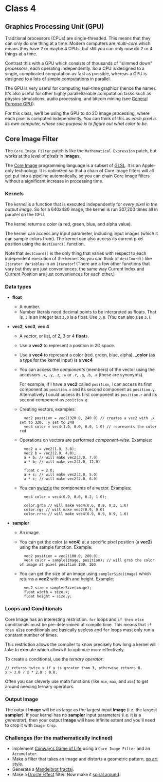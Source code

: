 # Class 4

## Graphics Processing Unit (GPU)

Traditional processors (CPUs) are single-threaded. This means that they can only do one thing at a time. Modern computers are *multi-core* which means they have 2 or maybe 4 CPUs, but still you can only now do 2 or 4 things at a time.

Contrast this with a GPU which consists of thousands of "slimmed down" processors, each operating independently. So a CPU is designed to a single, complicated computation as fast as possible, whereas a GPU is designed to a lots of simple computations in parallel.

The GPU is very useful for computing real-time graphics (hence the name). It's also useful for other highly parallelizeable computation tasks such as physics simulations, audio processing, and bitcoin mining (see [General Purpose GPU](http://en.wikipedia.org/wiki/GPGPU)).

For this class, we'll be using the GPU to do 2D image processing, where each pixel is computed independently. You can think of this as *each pixel is its own computer, whose sole purpose is to figure out what color to be*.

## Core Image Filter

The `Core Image Filter` patch is like the `Mathematical Expression` patch, but works at the level of *pixels* in **Image**s.

The [Core Image](http://en.wikipedia.org/wiki/Core_Image) programming language is a subset of [GLSL](http://en.wikipedia.org/wiki/GLSL). It is an Apple-only technology. It is optimized so that a chain of Core Image filters will all get put into a pipeline automatically, so you can chain Core Image filters without a significant increase in processing time.

### Kernels

The *kernel* is a function that is executed independently for *every pixel in the output image*. So for a 640x480 image, the kernel is run 307,200 times all in parallel on the GPU.

The kernel returns a color (a red, green, blue, and alpha value).

The kernel can access any input parameter, including input images (which it can sample colors from). The kernel can also access its current pixel position using the `destCoord()` function.

Note that `destCoord()` is the only thing that varies with respect to each independent execution of the kernel. So you can think of `destCoord()` like `Iterator Variables` in an `Iterator`! (There are a few other functions that vary but they are just conveniences, the same way Current Index and Current Position are just conveniences for each other.)

### Data types

* **float**
    * A number.
    * Number literals need decimal points to be interpreted as floats. That is, `3` is an integer but `3.0` is a float. Use `3.0`. (You can also use `3.`).

* **vec2**, **vec3**, **vec 4**
    * A *vector*, or list, of 2, 3 or 4 **float**s.
    * Use a **vec2** to represent a position in 2D space.
    * Use a **vec4** to represent a color (red, green, blue, alpha). **_color** (as a type for the kernel input) is a **vec4**
    * You can access the *components* (members) of the vector using the accessors `.x`, `.y`, `.z`, `.w` or `.r`, `.g`, `.b`, `.a` (these are synonyms).
        
        For example, if I have a **vec2** called `position`, I can access its first component as `position.x` and its second component as `position.y`. Alternatively I could access its first component as `position.r` and its second component as `position.g`.
    * Creating vectors, examples:
    
            vec2 position = vec2(320.0, 240.0) // creates a vec2 with .x set to 320, .y set to 240
            vec4 color = vec4(1.0, 0.0, 0.0, 1.0) // represents the color red
    
    * Operations on vectors are performed *component-wise*. Examples:
    
            vec2 a = vec2(1.0, 3.0);
            vec2 b = vec2(2.0, 4.0);
            a + b; // will make vec2(3.0, 7.0)
            a * b; // will make vec2(2.0, 12.0)
            
            float c = 2.0;
            a + c; // will make vec2(3.0, 5.0)
            a * c; // will make vec2(2.0, 6.0)
    
    * You can [swizzle](http://en.wikipedia.org/wiki/Swizzling_(computer_graphics)) the components of a vector. Examples:
    
            vec4 color = vec4(0.9, 0.6, 0.2, 1.0);
            
            color.grba // will make vec4(0.6, 0.9, 0.2, 1.0)
            color.rg; // will make vec2(0.9, 0.6)
            color.rrra // will make vec4(0.9, 0.9, 0.9, 1.0)

* **sampler**
    * An image.
    * You can get the color (a **vec4**) at a specific pixel position (a **vec2**) using the sample function. Example:
    
            vec2 position = vec2(100.0, 200.0);
            vec4 color = sample(image, position); // will grab the color of image at pixel position 100, 200
    
    * You can get the size of an image using `samplerSize(image)` which returns a **vec2** with width and height. Example:
    
            vec2 size = samplerSize(image);
            float width = size.x;
            float height = size.y;
    
### Loops and Conditionals

Core Image has an interesting restriction. `for` loops and `if then else` conditionals must be pre-determined at compile time. This means that `if then else` conditionals are basically useless and `for` loops must only run a constant number of times.

This restriction allows the compiler to know precisely how long a kernel will take to execute which allows it to optimize more effectively.

To create a conditional, use the *ternary operator*:

    // returns twice x if x is greater than 3, otherwise returns 0.
    x > 3.0 ? x * 2.0 : 0.0;

Often you can cleverly use math functions (like `min`, `max`, and `abs`) to get around needing ternary operators.

### Output Image

The output **Image** will be as large as the largest input **Image** (i.e. the largest **sampler**). If your kernel has no **sampler** input parameters (i.e. it is a *generator*), then your output **Image** will have infinite extent and you'll need to crop it with `Image Crop`.

### Challenges (for the mathematically inclined)

* Implement [Conway's Game of Life](http://en.wikipedia.org/wiki/Conway's_Game_of_Life) using a `Core Image Filter` and an `Accumulator`.
* Make a filter that takes an image and distorts a geometric pattern, [op art](http://en.wikipedia.org/wiki/Op_art) style.
* Generate a [Mandelbrot fractal](http://en.wikipedia.org/wiki/Mandelbrot_set).
* Make a [Droste Effect](http://en.wikipedia.org/wiki/Droste_effect) filter. Now make it [spiral around](http://www.webdesignerdepot.com/2009/09/50-stunning-examples-of-the-droste-effect/).
